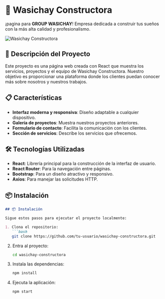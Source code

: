 # 🏡 Wasichay Constructora

¡pagina  para **GROUP WASICHAY**!  Empresa dedicada a construir tus sueños con la más alta calidad y profesionalismo.

![Wasichay Constructora](https://i.ibb.co/yWQ3McH/Captura-de-pantalla-2024-07-27-112513.png) <!-- Reemplaza esto con la URL de tu imagen -->

## 🚀 Descripción del Proyecto

Este proyecto es una página web creada con React que muestra los servicios, proyectos y el equipo de Wasichay Constructora. Nuestro objetivo es proporcionar una plataforma donde los clientes puedan conocer más sobre nosotros y nuestros trabajos.

## 📋 Características

- **Interfaz moderna y responsiva**: Diseño adaptable a cualquier dispositivo.
- **Galería de proyectos**: Muestra nuestros proyectos anteriores.
- **Formulario de contacto**: Facilita la comunicación con los clientes.
- **Sección de servicios**: Describe los servicios que ofrecemos.

## 🛠️ Tecnologías Utilizadas

- **React**: Librería principal para la construcción de la interfaz de usuario.
- **React Router**: Para la navegación entre páginas.
- **Bootstrap**: Para un diseño atractivo y responsivo.
- **Axios**: Para manejar las solicitudes HTTP.

## 📦 Instalación


```markdown
## 📦 Instalación

Sigue estos pasos para ejecutar el proyecto localmente:

1. Clona el repositorio:
   ```bash
   git clone https://github.com/tu-usuario/wasichay-constructora.git
   ```
2. Entra al proyecto:
   ```bash
   cd wasichay-constructora
   ```
3. Instala las dependencias:
   ```bash
   npm install
   ```
4. Ejecuta la aplicación:
   ```bash
   npm start
   ```
```


   
